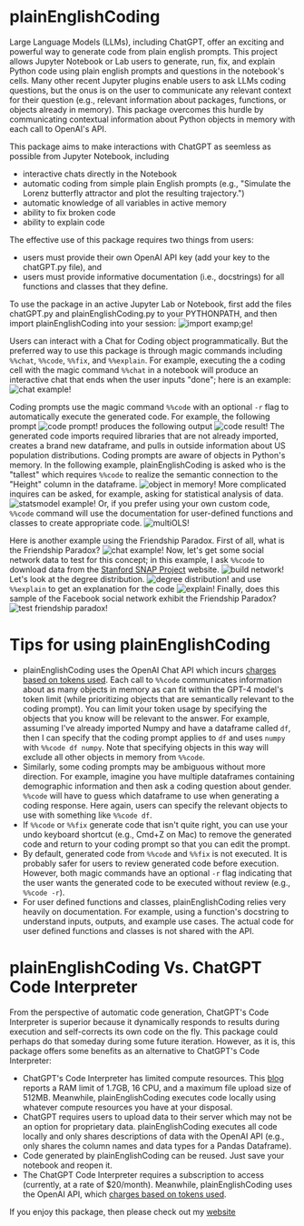 # plainEnglishCoding

Large Language Models (LLMs), including ChatGPT, offer an exciting and powerful way to generate code from plain english prompts.
This project allows Jupyter Notebook or Lab users to generate, run, fix, and explain Python code using plain english prompts and questions in the notebook's cells.
Many other recent Jupyter plugins enable users to ask LLMs coding questions, but the onus is on the user to communicate any relevant context for their question (e.g., relevant information about packages, functions, or objects already in memory).
This package overcomes this hurdle by communicating contextual information about Python objects in memory with each call to OpenAI's API.

This package aims to make interactions with ChatGPT as seemless as possible from Jupyter Notebook, including
- interactive chats directly in the Notebook
- automatic coding from simple plain English prompts (e.g., "Simulate the Lorenz butterfly attractor and plot the resulting trajectory.") 
- automatic knowledge of all variables in active memory
- ability to fix broken code
- ability to explain code

The effective use of this package requires two things from users:
- users must provide their own OpenAI API key (add your key to the chatGPT.py file), and
- users must provide informative documentation (i.e., docstrings) for all functions and classes that they define.

To use the package in an active Jupyter Lab or Notebook, first add the files chatGPT.py and plainEnglishCoding.py to your PYTHONPATH, and then import plainEnglishCoding into your session:
![import examp;ge!](images/importScreenShot.png "Import screenshot")

Users can interact with a Chat for Coding object programmatically.
But the preferred way to use this package is through magic commands including `%%chat`, `%%code`, `%%fix`, and `%%explain`.
For example, executing the a coding cell with the magic command `%%chat` in a notebook will produce an interactive chat that ends when the user inputs "done"; here is an example:
![chat example!](/images/chatScreenShot.png "Interactive Chat in the Notebook")

Coding prompts use the magic command `%%code` with an optional `-r` flag to automatically execute the generated code.
For example, the following prompt
![code prompt!](/images/codePromptScreenShot.png "Code prompt screenshot")
produces the following output
![code result!](/images/codeResultScreenShot.png "Code result screenshot")
The generated code imports required libraries that are not already imported, creates a brand new dataframe, and pulls in outside information about US population distributions.
Coding prompts are aware of objects in Python's memory.
In the following example, plainEnglishCoding is asked who is the "tallest" which requires `%%code` to realize the semantic connection to the "Height" column in the dataframe.
![object in memory!](/images/objectsInMemoryExampleScreenShot.png "Objects in memory example")
More complicated inquires can be asked, for example, asking for statistical analysis of data.
![statsmodel example!](/images/statsmodelScreenShot.png "Statsmodel screenshot")
Or, if you prefer using your own custom code, `%%code` command will use the documentation for user-defined functions and classes to create appropriate code.
![multiOLS!](/images/customMultiOlsScreenShot.png "Custom OLS screenshot")

Here is another example using the Friendship Paradox.
First of all, what is the Friendship Paradox?
![chat example!](/images/chatScreenShot.png "Interactive Chat in the Notebook")
Now, let's get some social network data to test for this concept; in this example, I ask `%%code` to download data from the [Stanford SNAP Project](http://snap.stanford.edu/) website.
![build network!](/images/buildNetworkScreenShot.png "Build network screenshot")
Let's look at the degree distribution.
![degree distribution!](/images/degreeDistributionScreenShot.png)
and use `%%explain` to get an explanation for the code
![explain!](/images/explainDemoScreenShot.png)
Finally, does this sample of the Facebook social network exhibit the Friendship Paradox?
![test friendship paradox!](/images/friendshipParadoxScreenShot.png "Friendship Paradox?")

# Tips for using plainEnglishCoding
- plainEnglishCoding uses the OpenAI Chat API which incurs [charges based on tokens used](https://openai.com/pricing#language-models). Each call to `%%code` communicates information about as many objects in memory as can fit within the GPT-4 model's token limit (while prioritizing objects that are semantically relevant to the coding prompt). You can limit your token usage by specifying the objects that you know will be relevant to the answer. For example, assuming I've already imported Numpy and have a dataframe called `df`, then I can specify that the coding prompt applies to `df` and uses `numpy` with `%%code df numpy`. Note that specifying objects in this way will exclude all other objects in memory from `%%code`.
- Similarly, some coding prompts may be ambiguous without more direction. For example, imagine you have multiple dataframes containing demographic information and then ask a coding question about gender. `%%code` will have to guess which dataframe to use when generating a coding response. Here again, users can specify the relevant objects to use with something like `%%code df`.
- If `%%code` or `%%fix` generate code that isn't quite right, you can use your undo keyboard shortcut (e.g., Cmd+Z on Mac) to remove the generated code and return to your coding prompt so that you can edit the prompt.
- By default, generated code from `%%code` and `%%fix` is not executed. It is probably safer for users to review generated code before execution. However, both magic commands have an optional `-r` flag indicating that the user wants the generated code to be executed without review (e.g., `%%code -r`).
- For user defined functions and classes, plainEnglishCoding relies very heavily on documentation. For example, using a function's docstring to understand inputs, outputs, and example use cases. The actual code for user defined functions and classes is not shared with the API.


# plainEnglishCoding Vs. ChatGPT Code Interpreter
From the perspective of automatic code generation, ChatGPT's Code Interpreter is superior because it dynamically responds to results during execution and self-corrects its own code on the fly.
This package could perhaps do that someday during some future iteration. 
However, as it is, this package offers some benefits as an alternative to ChatGPT's Code Interpreter:
- ChatGPT's Code Interpreter has limited compute resources. This [blog](https://levelup.gitconnected.com/the-magical-chatgpt-code-interpreter-plugin-your-personal-programmer-and-data-analyst-f8cd69e8323b) reports a RAM limit of 1.7GB, 16 CPU, and a maximum file upload size of 512MB. Meanwhile, plainEnglishCoding executes code locally using whatever compute resources you have at your disposal.
- ChatGPT requires users to upload data to their server which may not be an option for proprietary data. plainEnglishCoding executes all code locally and only shares descriptions of data with the OpenAI API (e.g., only shares the column names and data types for a Pandas Dataframe).
- Code generated by plainEnglishCoding can be reused. Just save your notebook and reopen it.
- The ChatGPT Code Interpreter requires a subscription to access (currently, at a rate of $20/month). Meanwhile, plainEnglishCoding uses the OpenAI API, which [charges based on tokens used](https://openai.com/pricing#language-models).
 
 

If you enjoy this package, then please check out my [website](https://sites.pitt.edu/~mrfrank/)
